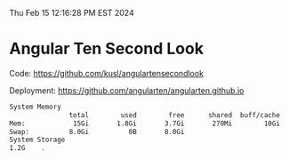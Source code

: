 Thu Feb 15 12:16:28 PM EST 2024

# Angular Ten Second Look

Code: https://github.com/kusl/angulartensecondlook

Deployment: https://github.com/angularten/angularten.github.io

```bash
System Memory
               total        used        free      shared  buff/cache   available
Mem:            15Gi       1.8Gi       3.7Gi       270Mi        10Gi        13Gi
Swap:          8.0Gi          0B       8.0Gi
System Storage
1.2G	.
```
```bash

